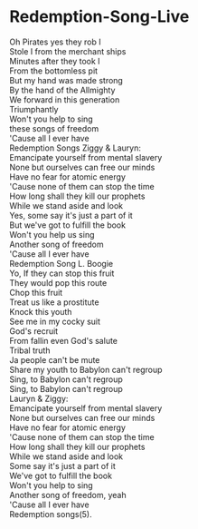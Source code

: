# Redemption-Song-Live

Oh Pirates yes they rob I  
Stole I from the merchant ships  
Minutes after they took I  
From the bottomless pit  
But my hand was made strong  
By the hand of the Allmighty  
We forward in this generation  
Triumphantly  
Won't you help to sing  
these songs of freedom  
'Cause all I ever have  
Redemption Songs Ziggy & Lauryn:  
Emancipate yourself from mental slavery  
None but ourselves can free our minds  
Have no fear for atomic energy  
'Cause none of them can stop the time  
How long shall they kill our prophets  
While we stand aside and look  
Yes, some say it's just a part of it  
But we've got to fulfill the book  
Won't you help us sing  
Another song of freedom  
'Cause all I ever have  
Redemption Song L. Boogie  
Yo, If they can stop this fruit  
They would pop this route  
Chop this fruit  
Treat us like a prostitute  
Knock this youth  
See me in my cocky suit  
God's recruit  
From fallin even God's salute  
Tribal truth  
Ja people can't be mute  
Share my youth to Babylon can't regroup  
Sing, to Babylon can't regroup  
Sing, to Babylon can't regroup  
Lauryn & Ziggy:  
Emancipate yourself from mental slavery  
None but ourselves can free our minds  
Have no fear for atomic energy  
'Cause none of them can stop the time  
How long shall they kill our prophets  
While we stand aside and look  
Some say it's just a part of it  
We've got to fulfill the book  
Won't you help to sing  
Another song of freedom, yeah  
'Cause all I ever have  
Redemption songs(5).
